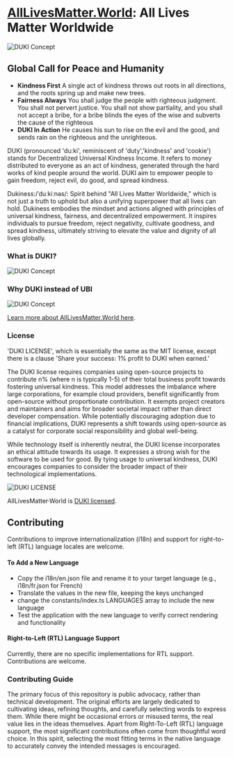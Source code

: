 # [AllLivesMatter.World](https://www.alllivesmatter.world): All Lives Matter Worldwide

![DUKI Concept](ptools/assets/outreach/x/0_ordinary_kindkang_invitation.png)

## Global Call for Peace and Humanity

* **Kindness First**  A single act of kindness throws out roots in all directions, and the roots spring up and make new trees.
* **Fairness Always** You shall judge the people with righteous judgment. You shall not pervert justice. You shall not show partiality, and you shall not accept a bribe, for a bribe blinds the eyes of the wise and subverts the cause of the righteous
* **DUKI In Action** He causes his sun to rise on the evil and the good, and sends rain on the righteous and the unrighteous.

DUKI (pronounced 'duːki', reminiscent of 'duty','kindness' and 'cookie') stands for Decentralized Universal Kindness Income. It refers to money distributed to everyone as an act of kindness, generated through the hard works of kind people around the world. DUKI aim to empower people to gain freedom, reject evil, do good, and spread kindness.

Dukiness:/ˈduːkiːnəs/: Spirit behind "All Lives Matter Worldwide," which is not just a truth to uphold but also a unifying superpower that all lives can hold. Dukiness embodies the mindset and actions aligned with principles of universal kindness, fairness, and decentralized empowerment. It inspires individuals to pursue freedom, reject negativity, cultivate goodness, and spread kindness, ultimately striving to elevate the value and dignity of all lives globally.

### What is DUKI?
![DUKI Concept](ptools/assets/outreach/x/4_what_is_duki.png)

### Why DUKI instead of UBI 
![DUKI Concept](ptools/assets/outreach/x/5_why_duki_instead_of_ubi.png)


[Learn more about AllLivesMatter.World here](https://www.alllivesmatter.world).


### License
'DUKI LICENSE', which is essentially the same as the MIT license, except there is a clause 'Share your success: 1% profit to DUKI when earned.'

The DUKI license requires companies using open-source projects to contribute n% (where n is typically 1-5) of their total business profit towards fostering universal kindness. This model addresses the imbalance where large corporations, for example cloud providers, benefit significantly from open-source without proportionate contribution. It exempts project creators and maintainers and aims for broader societal impact rather than direct developer compensation. While potentially discouraging adoption due to financial implications, DUKI represents a shift towards using open-source as a catalyst for corporate social responsibility and global well-being.

While technology itself is inherently neutral, the DUKI license incorporates an ethical attitude towards its usage. It expresses a strong wish for the software to be used for good. By tying usage to universal kindness, DUKI encourages companies to consider the broader impact of their technological implementations. 

![DUKI LICENSE](ptools/assets/outreach/x/10_thoughts_on_duki_and_open_source.png)

AllLivesMatter&middot;World is [DUKI licensed](./LICENSE).


## Contributing
Contributions to improve internationalization (i18n) and support for right-to-left (RTL) language locales are welcome.
#### To Add a New Language 
* Copy the i18n/en.json file and rename it to your target language (e.g., i18n/fr.json for French)
* Translate the values in the new file, keeping the keys unchanged
* change the constants/index.ts LANGUAGES array to include the new language
* Test the application with the new language to verify correct rendering and functionality

#### Right-to-Left (RTL) Language Support
Currently, there are no specific implementations for RTL support. Contributions are welcome. 

### Contributing Guide

The primary focus of this repository is public advocacy, rather than technical development. The original efforts are largely dedicated to cultivating ideas, refining thoughts, and carefully selecting words to express them. While there might be occasional errors or misused terms, the real value lies in the ideas themselves.
Apart from Right-To-Left (RTL) language support, the most significant contributions often come from thoughtful word choice. In this spirit, selecting the most fitting terms in the native language to accurately convey the intended messages is encouraged.
